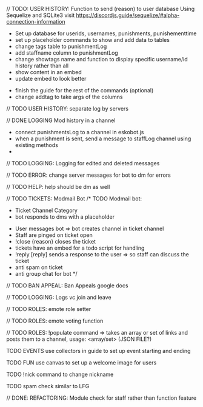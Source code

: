 // TODO: USER HISTORY: Function to send (reason) to user database
Using Sequelize and SQLite3
visit https://discordjs.guide/sequelize/#alpha-connection-information

+ Set up database for userids, usernames, punishments, punishementtime
+ set up placeholder commands to show and add data to tables
+ change tags table to punishmentLog
+ add staffname column to punishmentLog
+ change showtags name and function to display specific username/id history rather than all
+ show content in an embed
+ update embed to look better
- finish the guide for the rest of the commands
(optional)
- change addtag to take args of the columns

// TODO USER HISTORY: separate log by servers

// DONE LOGGING Mod history in a channel
- connect punishmentsLog to a channel in eskobot.js
- when a punishment is sent, send a message to staffLog channel using existing methods
-

// TODO LOGGING: Logging for edited and deleted messages

// TODO ERROR: change server messages for bot to dm for errors

// TODO HELP: help should be dm as well

// TODO TICKETS: Modmail Bot
/* TODO Modmail bot:
+ Ticket Channel Category
+ bot responds to dms with a placeholder
- User messages bot => bot creates channel in ticket channel
- Staff are pinged on ticket open
- !close {reason} closes the ticket
- tickets have an embed for a todo script for handling
- !reply [reply] sends a response to the user => so staff can discuss the ticket
- anti spam on ticket
- anti group chat for bot */

// TODO BAN APPEAL: Ban Appeals google docs

// TODO LOGGING: Logs vc join and leave

// TODO ROLES: emote role setter

// TODO ROLES: emote voting function

// TODO ROLES: !populate command => takes an array or set of links and posts them to a channel, usage: <channel> <array/set> (JSON FILE?)

TODO EVENTS use collectors in guide to set up event starting and ending

TODO FUN use canvas to set up a welcome image for users

TODO !nick command to change nickname

TODO spam check similar to LFG

// DONE: REFACTORING: Module check for staff rather than function feature